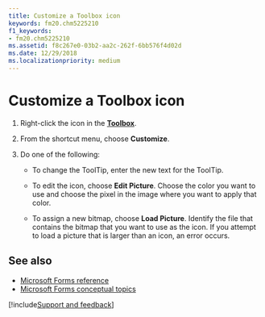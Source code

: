 ```yaml
---
title: Customize a Toolbox icon
keywords: fm20.chm5225210
f1_keywords:
- fm20.chm5225210
ms.assetid: f8c267e0-03b2-aa2c-262f-6bb576f4d02d
ms.date: 12/29/2018
ms.localizationpriority: medium
---
```



# Customize a Toolbox icon

1. Right-click the icon in the **[Toolbox](../../reference/user-interface-help/toolbox.md)**.
    
2. From the shortcut menu, choose **Customize**.
    
3. Do one of the following:
    
   - To change the ToolTip, enter the new text for the ToolTip.
    
   - To edit the icon, choose **Edit Picture**. Choose the color you want to use and choose the pixel in the image where you want to apply that color.
    
   - To assign a new bitmap, choose **Load Picture**. Identify the file that contains the bitmap that you want to use as the icon. If you attempt to load a picture that is larger than an icon, an error occurs.
    
## See also

- [Microsoft Forms reference](../../reference/user-interface-help/reference-microsoft-forms.md)
- [Microsoft Forms conceptual topics](../../reference/user-interface-help/concepts-microsoft-forms.md)

[!include[Support and feedback](~/includes/feedback-boilerplate.md)]